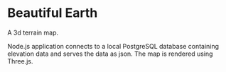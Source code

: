 # Beautiful Earth

A 3d terrain map.

Node.js application connects to a local PostgreSQL database containing elevation data and serves the data as json. The map is rendered using Three.js.